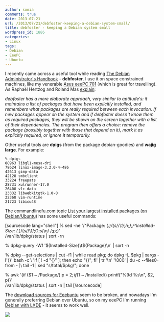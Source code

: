 ```yaml
---
author: sonia
comments: true
date: 2013-07-21
url: /2013/07/21/debfoster-keeping-a-debian-system-small/
title: debfoster - keeping a Debian system small
wordpress_id: 1886
categories:
- Linux
tags:
- Debian
- EeePC
- Ubuntu
---
```


I recently came across a useful tool while reading [The Debian Administrator's Handbook](http://debian-handbook.info/) - **debfoster**. I use it on space constrained machines, like my venerable [Asus eeePC 701](https://en.wikipedia.org/wiki/Asus_Eee_PC#Eee_700_series) (which is great for travelling). As Raphaël Hertzog and Roland Mas [explain](http://debian-handbook.info/browse/stable/sect.apt-frontends.html):


_debfoster has a more elaborate approach, very similar to aptitude's: it maintains a list of packages that have been explicitly installed, and remembers what packages are really required between each invocation. If new packages appear on the system and if debfoster doesn't know them as required packages, they will be shown on the screen together with a list of their dependencies. The program then offers a choice: remove the package (possibly together with those that depend on it), mark it as explicitly required, or ignore it temporarily._


Other useful tools are **dpigs** (from the package debian-goodies) and **wajig large**. For example:

    
    % dpigs
    88963 libgl1-mesa-dri
    78624 linux-image-3.2.0-4-486
    42613 gimp-data
    42128 smbclient
    33224 freepats
    28731 xulrunner-17.0
    26400 vlc-data
    23332 libwebkitgtk-1.0-0
    22368 vim-runtime
    21723 libicu48


The commandlinefu.com topic [List your largest installed packages (on Debian/Ubuntu)](http://www.commandlinefu.com/commands/view/3842/list-your-largest-installed-packages-on-debianubuntu) has some useful commands:

[sourcecode lang="shell"]
% sed -ne '/^Package: \(.*\)/{s//\1/;h;};/^Installed-Size: \(.*\)/{s//\1/;G;s/\n/ /;p;}'\
  /var/lib/dpkg/status | sort -rn

% dpkg-query -Wf '${Installed-Size}\t${Package}\n' | sort -n

% dpkg --get-selections | cut -f1 | while read pkg; do dpkg -L $pkg | xargs -I'{}' bash -c \
  'if [ ! -d "{}" ]; then echo "{}"; fi' | tr '\n' '\000' | du -c --files0-from - |\
   tail -1 | sed "s/total/$pkg/"; done

% awk '{if ($1 ~ /Package/) p = $2; if ($1 ~ /Installed/) printf("%9d %s\n", $2, p)}' \
   /var/lib/dpkg/status | sort -n | tail
[/sourcecode]

The [download sources for Eeebuntu](http://www.auroraos.org/release/eeebuntu) seem to be broken, and nowadays I'm generally preferring Debian over Ubuntu, so on my eeePC I'm running [Debian with LXDE](http://wiki.debian.org/LXDE) - it seems to work well.




![](https://upload.wikimedia.org/wikipedia/commons/thumb/c/cb/ASUS_Eee_PC_PIC_0971.JPG/220px-ASUS_Eee_PC_PIC_0971.JPG)

